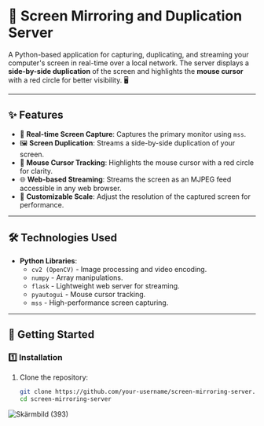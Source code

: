 # 🎥 Screen Mirroring and Duplication Server

A Python-based application for capturing, duplicating, and streaming your computer's screen in real-time over a local network. The server displays a **side-by-side duplication** of the screen and highlights the **mouse cursor** with a red circle for better visibility. 🖥️

---

## ✨ Features

- 📡 **Real-time Screen Capture**: Captures the primary monitor using `mss`.
- 🖼️ **Screen Duplication**: Streams a side-by-side duplication of your screen.
- 🎯 **Mouse Cursor Tracking**: Highlights the mouse cursor with a red circle for clarity.
- 🌐 **Web-based Streaming**: Streams the screen as an MJPEG feed accessible in any web browser.
- 🔧 **Customizable Scale**: Adjust the resolution of the captured screen for performance.

---

## 🛠️ Technologies Used

- **Python Libraries**:
  - `cv2 (OpenCV)` - Image processing and video encoding.
  - `numpy` - Array manipulations.
  - `flask` - Lightweight web server for streaming.
  - `pyautogui` - Mouse cursor tracking.
  - `mss` - High-performance screen capturing.

---

## 🚀 Getting Started

### 1️⃣ Installation

1. Clone the repository:
   ```bash
   git clone https://github.com/your-username/screen-mirroring-server.git
   cd screen-mirroring-server


![Skärmbild (393)](https://github.com/user-attachments/assets/340adb24-dfb1-46b1-9e9f-3af2adc94f31)

